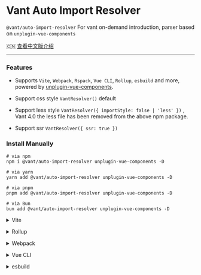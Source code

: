 # Vant Auto Import Resolver

`@vant/auto-import-resolver` For vant on-demand introduction, parser based on `unplugin-vue-components`

🇨🇳 <a href="./README.zh-CN.md">查看中文版介绍</a>

---

### Features

- Supports `Vite`, `Webpack`, `Rspack`, `Vue CLI`, `Rollup`, `esbuild` and more, powered by <a href="https://github.com/antfu/unplugin-vue-components">unplugin-vue-components</a>.

- Support css style `VantResolver()` default

- Support less style `VantResolver({ importStyle: false | 'less' })` , Vant 4.0 the less file has been removed from the above npm package.

- Support ssr `VantResolver({ ssr: true })`

### Install Manually

```shell
# via npm
npm i @vant/auto-import-resolver unplugin-vue-components -D

# via yarn
yarn add @vant/auto-import-resolver unplugin-vue-components -D

# via pnpm
pnpm add @vant/auto-import-resolver unplugin-vue-components -D

# via Bun
bun add @vant/auto-import-resolver unplugin-vue-components -D
```

<details>
<summary>Vite</summary><br>

```ts
// vite.config.ts
import Components from 'unplugin-vue-components/vite';
import { VantResolver } from '@vant/auto-import-resolver';

export default defineConfig({
  plugins: [
    Components({
      resolvers: [VantResolver()],
    }),
  ],
});
```

<br></details>

<details>
<summary>Rollup</summary><br>

```ts
// rollup.config.js
import Components from 'unplugin-vue-components/rollup';
import { VantResolver } from '@vant/auto-import-resolver';

export default {
  plugins: [
    Components({
      resolvers: [VantResolver()],
    }),
  ],
};
```

<br></details>

<details>
<summary>Webpack</summary><br>

```ts
// webpack.config.js
import Components from 'unplugin-vue-components/webpack';
import { VantResolver } from '@vant/auto-import-resolver';

module.exports = {
  plugins: [
    Components({
      resolvers: [VantResolver()],
    }),
  ],
};
```

<br></details>

<details>
<summary>Vue CLI</summary><br>

```ts
// vue.config.js
import Components from 'unplugin-vue-components/webpack';
import { VantResolver } from '@vant/auto-import-resolver';

module.exports = {
  configureWebpack: {
    plugins: [
      Components({
        resolvers: [VantResolver()],
      }),
    ],
  },
};
```

<br></details>

<details>
<summary>esbuild</summary><br>

```ts
// esbuild.config.js
import { build } from 'esbuild';
import Components from 'unplugin-vue-components/esbuild';
import { VantResolver } from '@vant/auto-import-resolver';

build({
  plugins: [
    Components({
      resolvers: [VantResolver()],
    }),
  ],
});
```

<br></details>
